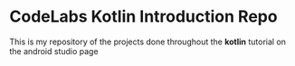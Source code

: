 # CodeLabs Kotlin Introduction Repo
This is my repository of the projects done throughout the **kotlin** tutorial on the android studio page
